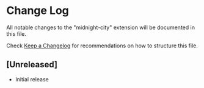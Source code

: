 # Change Log
All notable changes to the "midnight-city" extension will be documented in this file.

Check [Keep a Changelog](http://keepachangelog.com/) for recommendations on how to structure this file.

## [Unreleased]
- Initial release
